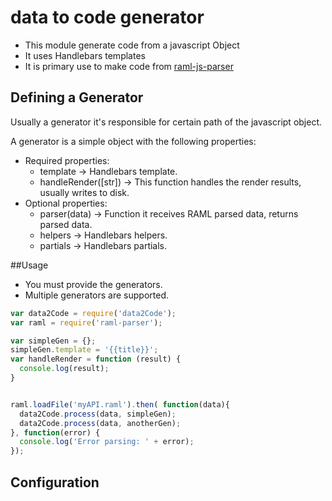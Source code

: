 # data to code generator
  
  * This module generate code from a javascript Object
  * It uses Handlebars templates
  * It is primary use to make code from [raml-js-parser](https://github.com/raml-org/raml-js-parser)
  
## Defining a Generator

Usually a generator it's responsible for certain path of the javascript object.
 
A generator is a simple object with the following properties:

 * Required properties:
    * template -> Handlebars template.
    * handleRender([str]) -> This function handles the render results, usually writes to disk. 
 * Optional properties:
    * parser(data) -> Function it receives RAML parsed data, returns parsed data.                                                     
    * helpers -> Handlebars helpers.  
    * partials -> Handlebars partials. 


##Usage 

  *  You must provide the generators.
  *  Multiple generators are supported.
    

```javascript
var data2Code = require('data2Code');
var raml = require('raml-parser');

var simpleGen = {};
simpleGen.template = '{{title}}';
var handleRender = function (result) {
  console.log(result);
}


raml.loadFile('myAPI.raml').then( function(data){
  data2Code.process(data, simpleGen);   
  data2Code.process(data, anotherGen);
}, function(error) {
  console.log('Error parsing: ' + error);
});


```
   
    
## Configuration 


 
    

 

                                
